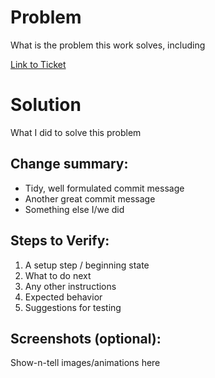 Problem
=======
What is the problem this work solves, including

[Link to Ticket](https://google.com)

Solution
========
What I did to solve this problem

Change summary:
---------------
* Tidy, well formulated commit message
* Another great commit message
* Something else I/we did

Steps to Verify:
----------------
1. A setup step / beginning state
2. What to do next
3. Any other instructions
4. Expected behavior
5. Suggestions for testing

Screenshots (optional):
-----------------------
Show-n-tell images/animations here
